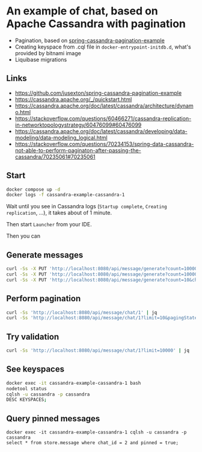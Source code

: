 # An example of chat, based on Apache Cassandra with pagination
* Pagination, based on [spring-cassandra-pagination-example](https://github.com/jusexton/spring-cassandra-pagination-example)
* Creating keyspace from .cql file in `docker-entrypoint-initdb.d`, what's provided by bitnami image
* Liquibase migrations

## Links
* https://github.com/jusexton/spring-cassandra-pagination-example
* https://cassandra.apache.org/_/quickstart.html
* https://cassandra.apache.org/doc/latest/cassandra/architecture/dynamo.html
* https://stackoverflow.com/questions/60466271/cassandra-replication-in-networktopologystrategy/60476099#60476099
* https://cassandra.apache.org/doc/latest/cassandra/developing/data-modeling/data-modeling_logical.html
* https://stackoverflow.com/questions/70234153/spring-data-cassandra-not-able-to-perform-paginaton-after-passing-the-cassandra/70235061#70235061

## Start
```bash
docker compose up -d
docker logs -f cassandra-example-cassandra-1
```
Wait until you see in Cassandra logs (`Startup complete`, `Creating replication`, ...), it takes about of 1 minute. 

Then start `Launcher` from your IDE.

Then you can

## Generate messages
```bash
curl -Ss -X PUT 'http://localhost:8080/api/message/generate?count=1000000&chatId=1&pinned=false' | jq
curl -Ss -X PUT 'http://localhost:8080/api/message/generate?count=1000000&chatId=2&pinned=false' | jq
curl -Ss -X PUT 'http://localhost:8080/api/message/generate?count=10&chatId=2&pinned=true' | jq
```

## Perform pagination
```bash
curl -Ss 'http://localhost:8080/api/message/chat/1' | jq
curl -Ss 'http://localhost:8080/api/message/chat/1?limit=10&pagingState=000A00080000000000000009F07FFFFFF5F07FFFFFF5' | jq
```

## Try validation
```bash
curl -Ss 'http://localhost:8080/api/message/chat/1?limit=10000' | jq
```

## See keyspaces
```bash
docker exec -it cassandra-example-cassandra-1 bash
nodetool status
cqlsh -u cassandra -p cassandra
DESC KEYSPACES;
```

## Query pinned messages
```
docker exec -it cassandra-example-cassandra-1 cqlsh -u cassandra -p cassandra
select * from store.message where chat_id = 2 and pinned = true;
```

